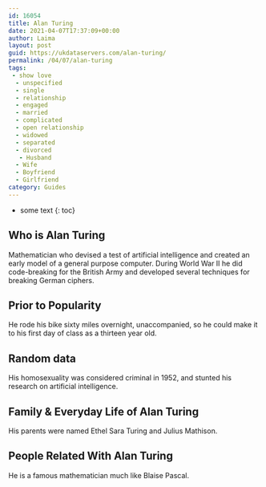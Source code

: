 ```yaml
---
id: 16054
title: Alan Turing
date: 2021-04-07T17:37:09+00:00
author: Laima
layout: post
guid: https://ukdataservers.com/alan-turing/
permalink: /04/07/alan-turing
tags:
 - show love
  - unspecified
  - single
  - relationship
  - engaged
  - married
  - complicated
  - open relationship
  - widowed
  - separated
  - divorced
   - Husband
  - Wife
  - Boyfriend
  - Girlfriend
category: Guides
---
```


* some text
{: toc}


## Who is Alan Turing
                  
                  
                  
Mathematician who devised a test of artificial intelligence and created an early model of a general purpose computer. During World War II he did code-breaking for the British Army and developed several techniques for breaking German ciphers.
                  
              
            
              
            
                
                
                
## Prior to Popularity
                  
                  
                  
He rode his bike sixty miles overnight, unaccompanied, so he could make it to his first day of class as a thirteen year old.
                  
              
            
              
            
                
                
                
## Random data
                  
                  
                  
His homosexuality was considered criminal in 1952, and stunted his research on artificial intelligence.
                  
              
            
              
            
                
                
                
## Family & Everyday Life of Alan Turing
                  
                  
                  
His parents were named Ethel Sara Turing and Julius Mathison.
                  
              
            
              
            
                
                
                
## People Related With Alan Turing
                  
                  
                  
He is a famous mathematician much like Blaise Pascal.
                  
              
            
              
            
                
              
            
              
              
            
            
              
            
          
          
          